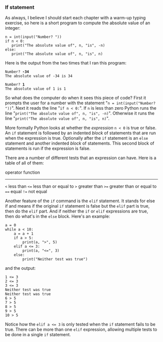 ### If statement

As always, I believe I should start each chapter with a warm-up typing
exercise, so here is a short program to compute the absolute value of an
integer:

``` {.python}
n = int(input("Number? "))
if n < 0:
   print("The absolute value of", n, "is", -n)
else:
   print("The absolute value of", n, "is", n)
```

Here is the output from the two times that I ran this program:

`Number? `**`-34`**\
`The absolute value of -34 is 34`

`Number? `**`1`**\
`The absolute value of 1 is 1`

So what does the computer do when it sees this piece of code? First it
prompts the user for a number with the statement
\"`n = int(input("Number? "))`\". Next it reads the line
\"`if n < 0:`\". If `n` is less than zero Python runs the line
\"`print("The absolute value of", n, "is", -n)`\". Otherwise it runs the
line \"`print("The absolute value of", n, "is", n)`\".

More formally Python looks at whether the *expression* `n < 0` is true
or false. An `if` statement is followed by an indented *block* of
statements that are run when the expression is true. Optionally after
the `if` statement is an `else` statement and another indented *block*
of statements. This second block of statements is run if the expression
is false.

There are a number of different tests that an expression can have. Here
is a table of all of them:

  operator   function
  ---------- --------------------------
  `<`        less than
  `<=`       less than or equal to
  `>`        greater than
  `>=`       greater than or equal to
  `==`       equal
  `!=`       not equal

Another feature of the `if` command is the `elif` statement. It stands
for else if and means if the original `if` statement is false but the
`elif` part is true, then do the `elif` part. And if neither the `if` or
`elif` expressions are true, then do what\'s in the `else` block.
Here\'s an example:

``` {.python}
a = 0
while a < 10:
    a = a + 1
    if a > 5:
        print(a, ">", 5)
    elif a <= 3:
        print(a, "<=", 3)
    else:
        print("Neither test was true")
```

and the output:

`1 <= 3`\
`2 <= 3`\
`3 <= 3`\
`Neither test was true`\
`Neither test was true`\
`6 > 5`\
`7 > 5`\
`8 > 5`\
`9 > 5`\
`10 > 5`

Notice how the `elif a <= 3` is only tested when the `if` statement
fails to be true. There can be more than one `elif` expression, allowing
multiple tests to be done in a single `if` statement.

